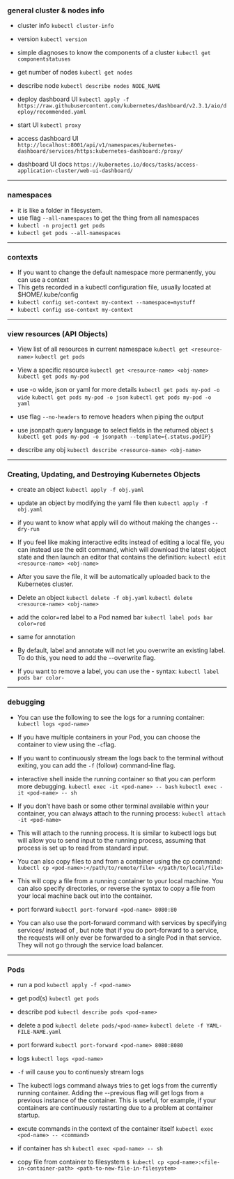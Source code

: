 ### general cluster & nodes info

- cluster info
  `kubectl cluster-info`

- version
  `kubectl version`

- simple diagnoses to know the components of a cluster
  `kubectl get componentstatuses`

- get number of nodes
  `kubectl get nodes`

- describe node
  `kubectl describe nodes NODE_NAME`

- deploy dashboard UI
  `kubectl apply -f https://raw.githubusercontent.com/kubernetes/dashboard/v2.3.1/aio/deploy/recommended.yaml`

- start UI
  `kubectl proxy`

- access dashboard UI
  `http://localhost:8001/api/v1/namespaces/kubernetes-dashboard/services/https:kubernetes-dashboard:/proxy/`

- dashboard UI docs
  `https://kubernetes.io/docs/tasks/access-application-cluster/web-ui-dashboard/`

---

### namespaces

- it is like a folder in filesystem.
- use flag `--all-namespaces` to get the thing from all namespaces
- `kubectl -n project1 get pods`
- `kubectl get pods --all-namespaces`

---

### contexts

- If you want to change the default namespace more permanently, you can use a context
- This gets recorded in a kubectl configuration file, usually located at $HOME/.kube/config
- `kubectl config set-context my-context --namespace=mystuff`
- `kubectl config use-context my-context`

---

### view resources (API Objects)

- View list of all resources in current namespace
  `kubectl get <resource-name>`
  `kubectl get pods`

- View a specific resource
  `kubectl get <resource-name> <obj-name>`
  `kubectl get pods my-pod`

- use -o wide, json or yaml for more details
  `kubectl get pods my-pod -o wide`
  `kubectl get pods my-pod -o json`
  `kubectl get pods my-pod -o yaml`

- use flag `--no-headers` to remove headers when piping the output

- use jsonpath query language to select fields in the returned object
  `$ kubectl get pods my-pod -o jsonpath --template={.status.podIP}`

- describe any obj
  `kubectl describe <resource-name> <obj-name>`

---

### Creating, Updating, and Destroying Kubernetes Objects

- create an object
  `kubectl apply -f obj.yaml`

- update an object by modifying the yaml file then
  `kubectl apply -f obj.yaml`

- if you want to know what apply will do without making the changes
  `--dry-run`

- If you feel like making interactive edits instead of editing a local file, you can instead use the edit command, which will download the latest object state and then launch an editor that contains the definition:
  `kubectl edit <resource-name> <obj-name>`

- After you save the file, it will be automatically uploaded back to the Kubernetes cluster.

- Delete an object
  `kubectl delete -f obj.yaml`
  `kubectl delete <resource-name> <obj-name>`

- add the color=red label to a Pod named bar
  `kubectl label pods bar color=red`

- same for annotation

- By default, label and annotate will not let you overwrite an existing label. To do this, you need to add the --overwrite flag.

- If you want to remove a label, you can use the <label-name>- syntax:
  `kubectl label pods bar color-`

---

### debugging

- You can use the following to see the logs for a running container:
  `kubectl logs <pod-name>`

- If you have multiple containers in your Pod, you can choose the container to view using the `-c`flag.

- If you want to continuously stream the logs back to the terminal without exiting, you can add the `-f` (follow) command-line flag.

- interactive shell inside the running container so that you can perform more debugging.
  `kubectl exec -it <pod-name> -- bash`
  `kubectl exec -it <pod-name> -- sh`

- If you don’t have bash or some other terminal available within your container, you can always attach to the running process:
`kubectl attach -it <pod-name>`

- This will attach to the running process. It is similar to kubectl logs but will allow you to send input to the running process, assuming that process is set up to read from standard input.

- You can also copy files to and from a container using the cp command:
`kubectl cp <pod-name>:</path/to/remote/file> </path/to/local/file>`

- This will copy a file from a running container to your local machine. You can also specify directories, or reverse the syntax to copy a file from your local machine back out into the container.

- port forward
`kubectl port-forward <pod-name> 8080:80`

- You can also use the port-forward command with services by specifying services/<service-name> instead of <pod-name>, but note that if you do port-forward to a service, the requests will only ever be forwarded to a single Pod in that service. They will not go through the service load balancer.

---

### Pods

- run a pod
`kubectl apply -f <pod-name>`

- get pod(s)
`kubectl get pods`

- describe pod
`kubectl describe pods <pod-name>`

- delete a pod
`kubectl delete pods/<pod-name>`
`kubectl delete -f YAML-FILE-NAME.yaml`

- port forward
`kubectl port-forward <pod-name> 8080:8080`

- logs
`kubectl logs <pod-name>`

- `-f` will cause you to continuesly stream logs

- The kubectl logs command always tries to get logs from the currently running container. Adding the --previous flag will get logs from a previous instance of the container. This is useful, for example, if your containers are continuously restarting due to a problem at container startup.

- excute commands in the context of the container itself
`kubectl exec <pod-name> -- <command>`
- if container has sh `kubectl exec <pod-name> -- sh`

- copy file from container to filesystem
`$ kubectl cp <pod-name>:<file-in-container-path> <path-to-new-file-in-filesystem>`
